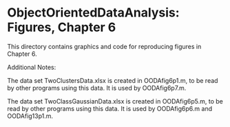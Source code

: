 # ObjectOrientedDataAnalysis: Figures, Chapter 6
This directory contains graphics and code for reproducing figures in Chapter 6.

Additional Notes:

The data set TwoClustersData.xlsx is created in OODAfig6p1.m, to be read by other programs using this data.  It is used by OODAfig6p7.m.

The data set TwoClassGaussianData.xlsx is created in OODAfig6p5.m, to be read by other programs using this data.  It is used by OODAfig6p6.m and OODAfig13p1.m.


